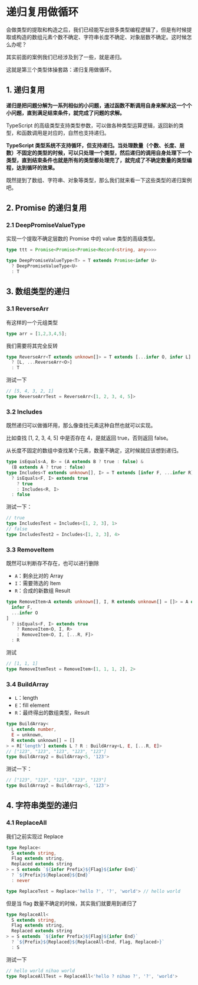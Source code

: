 # 递归复用做循环

会做类型的提取和构造之后，我们已经能写出很多类型编程逻辑了，但是有时候提取或构造的数组元素个数不确定、字符串长度不确定、对象层数不确定。这时候怎么办呢？

其实前面的案例我们已经涉及到了一些，就是递归。

这就是第三个类型体操套路：递归复用做循环。

## 1. 递归复用

**递归是把问题分解为一系列相似的小问题，通过函数不断调用自身来解决这一个个小问题，直到满足结束条件，就完成了问题的求解。**

TypeScript 的高级类型支持类型参数，可以做各种类型运算逻辑，返回新的类型，和函数调用是对应的，自然也支持递归。

**TypeScript 类型系统不支持循环，但支持递归。当处理数量（个数、长度、层数）不固定的类型的时候，可以只处理一个类型，然后递归的调用自身处理下一个类型，直到结束条件也就是所有的类型都处理完了，就完成了不确定数量的类型编程，达到循环的效果。**

既然提到了数组、字符串、对象等类型，那么我们就来看一下这些类型的递归案例吧。

## 2. Promise 的递归复用

### 2.1 DeepPromiseValueType

实现一个提取不确定层数的 Promise 中的 value 类型的高级类型。

```ts
type ttt = Promise<Promise<Promise<Record<string, any>>>>
```

```ts
type DeepPromiseValueType<T> = T extends Promise<infer U>
  ? DeepPromiseValueType<U>
  : T
```

## 3. 数组类型的递归

### 3.1 ReverseArr

有这样的一个元组类型

```ts
type arr = [1,2,3,4,5];
```

我们需要将其完全反转

```ts
type ReverseArr<T extends unknown[]> = T extends [...infer O, infer L]
  ? [L, ...ReverseArr<O>]
  : T
```

测试一下

```ts
// [5, 4, 3, 2, 1]
type ReverseArrTest = ReverseArr<[1, 2, 3, 4, 5]>
```

### 3.2 Includes

既然递归可以做循环用，那么像查找元素这种自然也就可以实现。

比如查找 [1, 2, 3, 4, 5] 中是否存在 4，是就返回 true，否则返回 false。

从长度不固定的数组中查找某个元素，数量不确定，这时候就应该想到递归。

```ts
type isEquals<A, B> = (A extends B ? true : false) &
  (B extends A ? true : false)
type Includes<T extends unknown[], I> = T extends [infer F, ...infer R]
  ? isEquals<F, I> extends true
    ? true
    : Includes<R, I>
  : false
```

测试一下：

```ts
// true
type IncludesTest = Includes<[1, 2, 3], 1>
// false
type IncludesTest2 = Includes<[1, 2, 3], 4>
```

### 3.3 RemoveItem

既然可以判断存不存在，也可以进行删除

- `A`：剩余比对的 Array
- `I`：需要筛选的 Item
- `R`：合成的新数组 Result

```ts
type RemoveItem<A extends unknown[], I, R extends unknown[] = []> = A extends [
  infer F,
  ...infer O
]
  ? isEquals<F, I> extends true
    ? RemoveItem<O, I, R>
    : RemoveItem<O, I, [...R, F]>
  : R
```

测试

```ts
// [1, 1, 1]
type RemoveItemTest = RemoveItem<[1, 1, 1, 2], 2>
```

### 3.4 BuildArray

- `L`：length
- `E`：fill element
- `R`：最终得出的数组类型，Result

```ts
type BuildArray<
  L extends number,
  E = unknown,
  R extends unknown[] = []
> = R['length'] extends L ? R : BuildArray<L, E, [...R, E]>
// ["123", "123", "123", "123", "123"]
type BuildArray2 = BuildArray<5, '123'>
```

测试一下：

```ts
// ["123", "123", "123", "123", "123"]
type BuildArray2 = BuildArray<5, '123'>
```

## 4. 字符串类型的递归

### 4.1 ReplaceAll

我们之前实现过 Replace

```ts
type Replace<
  S extends string,
  Flag extends string,
  Replaced extends string
> = S extends `${infer Prefix}${Flag}${infer End}`
  ? `${Prefix}${Replaced}${End}`
  : never

type ReplaceTest = Replace<'hello ?', '?', 'world'> // hello world
```

但是当 flag 数量不确定的时候，其实我们就要用到递归了

```ts
type ReplaceAll<
  S extends string,
  Flag extends string,
  Replaced extends string
> = S extends `${infer Prefix}${Flag}${infer End}`
  ? `${Prefix}${Replaced}${ReplaceAll<End, Flag, Replaced>}`
  : S
```

测试一下

```ts
// hello world nihao world
type ReplaceAllTest = ReplaceAll<'hello ? nihao ?', '?', 'world'>
```

